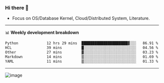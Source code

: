### Hi there 👋
<!-- * Daily Meditation via Leetcode/Competitive-Programming. -->
* Focus on OS/Database Kernel, Cloud/Distributed System, Literature.

-------

📊 **Weekly development breakdown**
<!--START_SECTION:waka-->

```txt
Python             12 hrs 29 mins  █████████████████████▓░░░   86.91 %
HCL                39 mins         █░░░░░░░░░░░░░░░░░░░░░░░░   04.56 %
Other              27 mins         ▓░░░░░░░░░░░░░░░░░░░░░░░░   03.23 %
Markdown           14 mins         ▒░░░░░░░░░░░░░░░░░░░░░░░░   01.69 %
YAML               11 mins         ▒░░░░░░░░░░░░░░░░░░░░░░░░   01.33 %
```

<!--END_SECTION:waka-->

-------

<!-- [![Leetcode Stats](https://leetcard.jacoblin.cool/hzhang413?font=Fira+Mono)](https://leetcode.com/fxrc) -->
![image](./cyberpunk-ghost-in-the-shell.gif)
<!--![image](./gis-archive.png)-->
